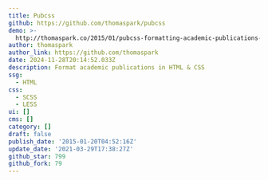 ```yaml
---
title: Pubcss
github: https://github.com/thomaspark/pubcss
demo: >-
  http://thomaspark.co/2015/01/pubcss-formatting-academic-publications-in-html-css/
author: thomaspark
author_link: https://github.com/thomaspark
date: 2024-11-28T20:14:52.033Z
description: Format academic publications in HTML & CSS
ssg:
  - HTML
css:
  - SCSS
  - LESS
ui: []
cms: []
category: []
draft: false
publish_date: '2015-01-20T04:52:16Z'
update_date: '2021-03-29T17:38:27Z'
github_star: 799
github_fork: 79
---
```

